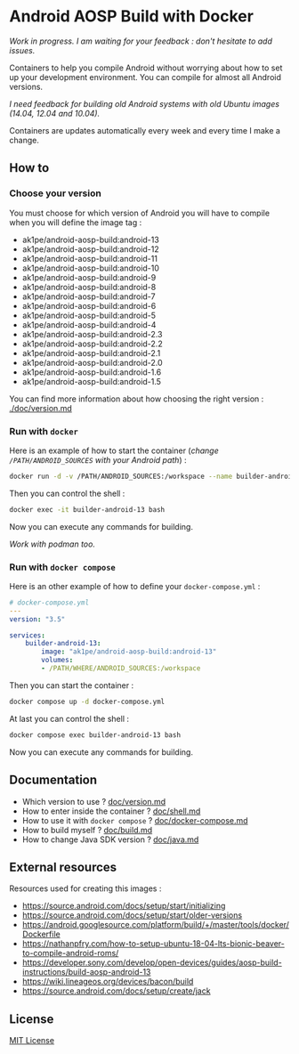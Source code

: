 # Android AOSP Build with Docker

*Work in progress. I am waiting for your feedback : don't hesitate to add issues.*

Containers to help you compile Android without worrying about how to set up your development environment. You can compile for almost all Android versions.

*I need feedback for building old Android systems with old Ubuntu images (14.04, 12.04 and 10.04).*

Containers are updates automatically every week and every time I make a change.

## How to

### Choose your version

You must choose for which version of Android you will have to compile when you will define the image tag :

- ak1pe/android-aosp-build:android-13
- ak1pe/android-aosp-build:android-12
- ak1pe/android-aosp-build:android-11
- ak1pe/android-aosp-build:android-10
- ak1pe/android-aosp-build:android-9
- ak1pe/android-aosp-build:android-8
- ak1pe/android-aosp-build:android-7
- ak1pe/android-aosp-build:android-6
- ak1pe/android-aosp-build:android-5
- ak1pe/android-aosp-build:android-4
- ak1pe/android-aosp-build:android-2.3
- ak1pe/android-aosp-build:android-2.2
- ak1pe/android-aosp-build:android-2.1
- ak1pe/android-aosp-build:android-2.0
- ak1pe/android-aosp-build:android-1.6
- ak1pe/android-aosp-build:android-1.5

You can find more information about how choosing the right version : [./doc/version.md](./doc/version.md)

### Run with `docker`

Here is an example of how to start the container (*change `/PATH/ANDROID_SOURCES` with your Android path*) :

```bash
docker run -d -v /PATH/ANDROID_SOURCES:/workspace --name builder-android-13 ak1pe/android-aosp-build:android-13
```

Then you can control the shell :

```bash
docker exec -it builder-android-13 bash
```

Now you can execute any commands for building.

*Work with podman too.*

### Run with `docker compose`

Here is an other example of how to define your `docker-compose.yml` :

```yml
# docker-compose.yml
---
version: "3.5"

services:
    builder-android-13:
        image: "ak1pe/android-aosp-build:android-13"
        volumes:
        - /PATH/WHERE/ANDROID_SOURCES:/workspace

```

Then you can start the container :

```bash
docker compose up -d docker-compose.yml
```

At last you can control the shell :

```bash
docker compose exec builder-android-13 bash
```

Now you can execute any commands for building.

## Documentation

- Which version to use ? [doc/version.md](./doc/version.md)
- How to enter inside the container ? [doc/shell.md](./doc/shell.md)
- How to use it with `docker compose` ? [doc/docker-compose.md](./doc/docker-compose.md)
- How to build myself ? [doc/build.md](./doc/build.md)
- How to change Java SDK version ? [doc/java.md](./doc/java.md)

## External resources

Resources used for creating this images :
- <https://source.android.com/docs/setup/start/initializing>
- <https://source.android.com/docs/setup/start/older-versions>
- <https://android.googlesource.com/platform/build/+/master/tools/docker/Dockerfile>
- <https://nathanpfry.com/how-to-setup-ubuntu-18-04-lts-bionic-beaver-to-compile-android-roms/>
- <https://developer.sony.com/develop/open-devices/guides/aosp-build-instructions/build-aosp-android-13>
- <https://wiki.lineageos.org/devices/bacon/build>
- <https://source.android.com/docs/setup/create/jack>

## License

[MIT License](LICENSE)
